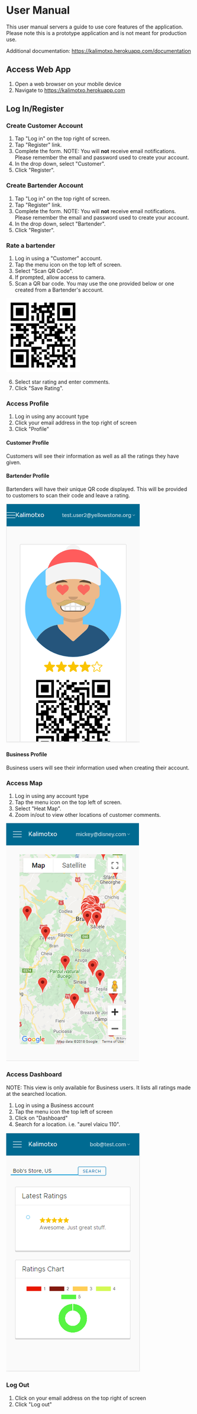 # User Manual
This user manual servers a guide to use core features of the application. Please note this is a prototype application and is not meant for production use.

Additional documentation: https://kalimotxo.herokuapp.com/documentation

## Access Web App
1. Open a web browser on your mobile device
2. Navigate to https://kalimotxo.herokuapp.com

## Log In/Register
### Create Customer Account
1. Tap "Log in" on the top right of screen.
2. Tap "Register" link.
3. Complete the form. NOTE: You will **not** receive email notifications. Please remember the email and password used to create your account.
4. In the drop down, select "Customer".
5. Click "Register".

### Create Bartender Account
1. Tap "Log in" on the top right of screen.
2. Tap "Register" link.
3. Complete the form. NOTE: You will **not** receive email notifications. Please remember the email and password used to create your account.
4. In the drop down, select "Bartender".
5. Click "Register".

### Rate a bartender
1. Log in using a "Customer" account.
2. Tap the menu icon on the top left of screen.
3. Select "Scan QR Code".
4. If prompted, allow access to camera.
5. Scan a QR bar code. You may use the one provided below or one created from a Bartender's account.

![Bartender ID](./images/qrcode.png "Bartender ID")

6. Select star rating and enter comments.
7. Click "Save Rating".

### Access Profile
1. Log in using any account type
2. Click your email address in the top right of screen
3. Click "Profile"

#### Customer Profile
Customers will see their information as well as all the ratings they have given.

#### Bartender Profile
Bartenders will have their unique QR code displayed. This will be provided to customers to scan their code and leave a rating.

![Bartender Profile](./images/bartender.png "Bartender Profile")

#### Business Profile
Business users will see their information used when creating their account.

### Access Map
1. Log in using any account type
2. Tap the menu icon on the top left of screen.
3. Select "Heat Map".
4. Zoom in/out to view other locations of customer comments.

![Map](./images/heatmap.png "Map")

### Access Dashboard
NOTE: This view is only available for Business users. It lists all ratings made at the searched location.
1. Log in using a Business account
2. Tap the menu icon the top left of screen
3. Click on "Dashboard"
4. Search for a location. i.e. "aurel vlaicu 110".

![Dashboard](./images/dashboard.png "Dashboard")

### Log Out
1. Click on your email address on the top right of screen
2. Click "Log out"